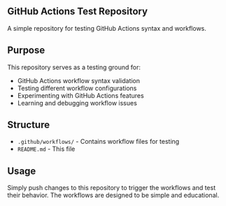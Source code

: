 ## GitHub Actions Test Repository

A simple repository for testing GitHub Actions syntax and workflows.

## Purpose

This repository serves as a testing ground for:

*   GitHub Actions workflow syntax validation
*   Testing different workflow configurations
*   Experimenting with GitHub Actions features
*   Learning and debugging workflow issues

## Structure

*   `.github/workflows/` - Contains workflow files for testing
*   `README.md` - This file

## Usage

Simply push changes to this repository to trigger the workflows and test their behavior. The workflows are designed to be simple and educational.